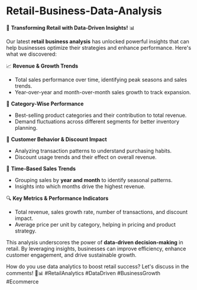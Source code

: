 # Retail-Business-Data-Analysis

🚀 **Transforming Retail with Data-Driven Insights!** 📊

Our latest **retail business analysis** has unlocked powerful insights that can help businesses optimize their strategies and enhance performance. Here's what we discovered:

📈 **Revenue & Growth Trends**
- Total sales performance over time, identifying peak seasons and sales trends.
- Year-over-year and month-over-month sales growth to track expansion.

🛒 **Category-Wise Performance**
- Best-selling product categories and their contribution to total revenue.
- Demand fluctuations across different segments for better inventory planning.

🎯 **Customer Behavior & Discount Impact**
- Analyzing transaction patterns to understand purchasing habits.
- Discount usage trends and their effect on overall revenue.

📅 **Time-Based Sales Trends**
- Grouping sales by **year and month** to identify seasonal patterns.
- Insights into which months drive the highest revenue.

🔍 **Key Metrics & Performance Indicators**
- Total revenue, sales growth rate, number of transactions, and discount impact.
- Average price per unit by category, helping in pricing and product strategy.

This analysis underscores the power of **data-driven decision-making** in retail. By leveraging insights, businesses can improve efficiency, enhance customer engagement, and drive sustainable growth.

How do you use data analytics to boost retail success? Let's discuss in the comments! 🚀📊 #RetailAnalytics #DataDriven #BusinessGrowth #Ecommerce
